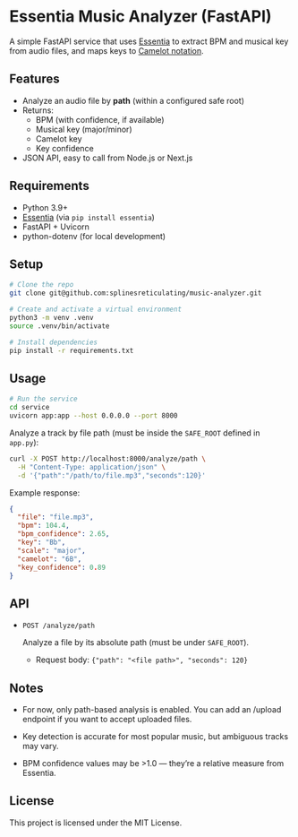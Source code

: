 # Essentia Music Analyzer (FastAPI)

A simple FastAPI service that uses [Essentia](https://essentia.upf.edu/) to extract BPM and musical key from audio files, and maps keys to [Camelot notation](https://mixedinkey.com/camelot-wheel/).

## Features

- Analyze an audio file by **path** (within a configured safe root)
- Returns:
  - BPM (with confidence, if available)
  - Musical key (major/minor)
  - Camelot key
  - Key confidence
- JSON API, easy to call from Node.js or Next.js

## Requirements

- Python 3.9+
- [Essentia](https://essentia.upf.edu/) (via `pip install essentia`)
- FastAPI + Uvicorn
- python-dotenv (for local development)

## Setup

```bash
# Clone the repo
git clone git@github.com:splinesreticulating/music-analyzer.git

# Create and activate a virtual environment
python3 -m venv .venv
source .venv/bin/activate

# Install dependencies
pip install -r requirements.txt
```

## Usage

```bash
# Run the service
cd service
uvicorn app:app --host 0.0.0.0 --port 8000
```

Analyze a track by file path (must be inside the `SAFE_ROOT` defined in `app.py`):

```bash
curl -X POST http://localhost:8000/analyze/path \
  -H "Content-Type: application/json" \
  -d '{"path":"/path/to/file.mp3","seconds":120}'
```

Example response:
```json
{
  "file": "file.mp3",
  "bpm": 104.4,
  "bpm_confidence": 2.65,
  "key": "Bb",
  "scale": "major",
  "camelot": "6B",
  "key_confidence": 0.89
}
```

## API

- `POST /analyze/path`

  Analyze a file by its absolute path (must be under `SAFE_ROOT`).

  - Request body: `{"path": "<file path>", "seconds": 120}`

## Notes

- For now, only path-based analysis is enabled. You can add an /upload endpoint if you want to accept uploaded files.

- Key detection is accurate for most popular music, but ambiguous tracks may vary.

- BPM confidence values may be >1.0 — they’re a relative measure from Essentia.

## License

This project is licensed under the MIT License.
